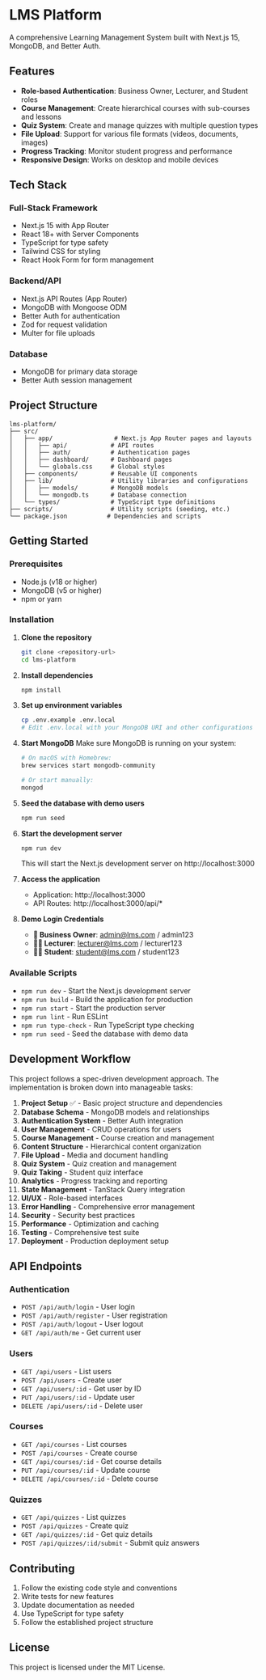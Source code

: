 # LMS Platform

A comprehensive Learning Management System built with Next.js 15, MongoDB, and Better Auth.

## Features

- **Role-based Authentication**: Business Owner, Lecturer, and Student roles
- **Course Management**: Create hierarchical courses with sub-courses and lessons
- **Quiz System**: Create and manage quizzes with multiple question types
- **File Upload**: Support for various file formats (videos, documents, images)
- **Progress Tracking**: Monitor student progress and performance
- **Responsive Design**: Works on desktop and mobile devices

## Tech Stack

### Full-Stack Framework
- Next.js 15 with App Router
- React 18+ with Server Components
- TypeScript for type safety
- Tailwind CSS for styling
- React Hook Form for form management

### Backend/API
- Next.js API Routes (App Router)
- MongoDB with Mongoose ODM
- Better Auth for authentication
- Zod for request validation
- Multer for file uploads

### Database
- MongoDB for primary data storage
- Better Auth session management

## Project Structure

```
lms-platform/
├── src/
│   ├── app/                 # Next.js App Router pages and layouts
│   │   ├── api/            # API routes
│   │   ├── auth/           # Authentication pages
│   │   ├── dashboard/      # Dashboard pages
│   │   └── globals.css     # Global styles
│   ├── components/         # Reusable UI components
│   ├── lib/                # Utility libraries and configurations
│   │   ├── models/         # MongoDB models
│   │   └── mongodb.ts      # Database connection
│   └── types/              # TypeScript type definitions
├── scripts/                # Utility scripts (seeding, etc.)
└── package.json           # Dependencies and scripts
```

## Getting Started

### Prerequisites

- Node.js (v18 or higher)
- MongoDB (v5 or higher)
- npm or yarn

### Installation

1. **Clone the repository**
   ```bash
   git clone <repository-url>
   cd lms-platform
   ```

2. **Install dependencies**
   ```bash
   npm install
   ```

3. **Set up environment variables**
   ```bash
   cp .env.example .env.local
   # Edit .env.local with your MongoDB URI and other configurations
   ```

4. **Start MongoDB**
   Make sure MongoDB is running on your system:
   ```bash
   # On macOS with Homebrew:
   brew services start mongodb-community
   
   # Or start manually:
   mongod
   ```

5. **Seed the database with demo users**
   ```bash
   npm run seed
   ```

6. **Start the development server**
   ```bash
   npm run dev
   ```

   This will start the Next.js development server on http://localhost:3000

7. **Access the application**
   - Application: http://localhost:3000
   - API Routes: http://localhost:3000/api/*

8. **Demo Login Credentials**
   - **👑 Business Owner**: admin@lms.com / admin123
   - **👨‍🏫 Lecturer**: lecturer@lms.com / lecturer123
   - **👨‍🎓 Student**: student@lms.com / student123

### Available Scripts

- `npm run dev` - Start the Next.js development server
- `npm run build` - Build the application for production
- `npm run start` - Start the production server
- `npm run lint` - Run ESLint
- `npm run type-check` - Run TypeScript type checking
- `npm run seed` - Seed the database with demo data

## Development Workflow

This project follows a spec-driven development approach. The implementation is broken down into manageable tasks:

1. **Project Setup** ✅ - Basic project structure and dependencies
2. **Database Schema** - MongoDB models and relationships
3. **Authentication System** - Better Auth integration
4. **User Management** - CRUD operations for users
5. **Course Management** - Course creation and management
6. **Content Structure** - Hierarchical content organization
7. **File Upload** - Media and document handling
8. **Quiz System** - Quiz creation and management
9. **Quiz Taking** - Student quiz interface
10. **Analytics** - Progress tracking and reporting
11. **State Management** - TanStack Query integration
12. **UI/UX** - Role-based interfaces
13. **Error Handling** - Comprehensive error management
14. **Security** - Security best practices
15. **Performance** - Optimization and caching
16. **Testing** - Comprehensive test suite
17. **Deployment** - Production deployment setup

## API Endpoints

### Authentication
- `POST /api/auth/login` - User login
- `POST /api/auth/register` - User registration
- `POST /api/auth/logout` - User logout
- `GET /api/auth/me` - Get current user

### Users
- `GET /api/users` - List users
- `POST /api/users` - Create user
- `GET /api/users/:id` - Get user by ID
- `PUT /api/users/:id` - Update user
- `DELETE /api/users/:id` - Delete user

### Courses
- `GET /api/courses` - List courses
- `POST /api/courses` - Create course
- `GET /api/courses/:id` - Get course details
- `PUT /api/courses/:id` - Update course
- `DELETE /api/courses/:id` - Delete course

### Quizzes
- `GET /api/quizzes` - List quizzes
- `POST /api/quizzes` - Create quiz
- `GET /api/quizzes/:id` - Get quiz details
- `POST /api/quizzes/:id/submit` - Submit quiz answers

## Contributing

1. Follow the existing code style and conventions
2. Write tests for new features
3. Update documentation as needed
4. Use TypeScript for type safety
5. Follow the established project structure

## License

This project is licensed under the MIT License.